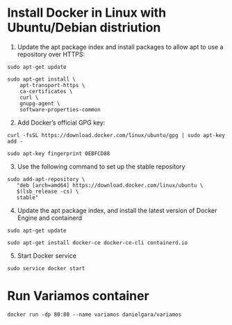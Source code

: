 # Install Docker in Linux with Ubuntu/Debian distriution

1. Update the apt package index and install packages to allow apt to use a repository over HTTPS:
```
sudo apt-get update

sudo apt-get install \
    apt-transport-https \
    ca-certificates \
    curl \
    gnupg-agent \
    software-properties-common
```
2. Add Docker’s official GPG key:

```
curl -fsSL https://download.docker.com/linux/ubuntu/gpg | sudo apt-key add -

sudo apt-key fingerprint 0EBFCD88
```
3. Use the following command to set up the stable repository

```
sudo add-apt-repository \
   "deb [arch=amd64] https://download.docker.com/linux/ubuntu \
   $(lsb_release -cs) \
   stable"
```

4. Update the apt package index, and install the latest version of Docker Engine and containerd

```
sudo apt-get update

sudo apt-get install docker-ce docker-ce-cli containerd.io
```

5. Start Docker service
```
sudo service docker start
```

# Run Variamos container

```
docker run -dp 80:80 --name variamos danielgara/variamos
```